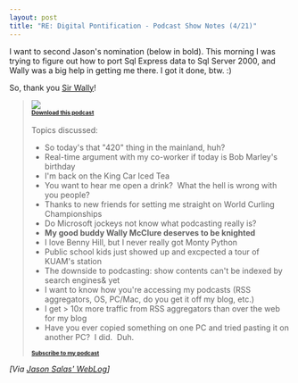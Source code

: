 ```yaml
---
layout: post
title: "RE: Digital Pontification - Podcast Show Notes (4/21)"
---
```

I want to second Jason's nomination (below in bold). This morning I was trying to figure out how to port Sql Express data to Sql Server 2000, and Wally was a big help in getting me there. I got it done, btw. :)
  
So, thank you [Sir Wally](http://weblogs.asp.net/wallym/)!

<blockquote><a href="http://66.33.214.167/podcasts/dp04212005.mp3"><img src="http://www.kuam.com/archives/podcasts/images/podcast-kuam.gif" border="0" /></a><br /><font size="1"><b><a href="http://66.33.214.167/podcasts/dp04212005.mp3">Download this podcast</a></b></font><br /><br />Topics discussed:<br />
<ul>
<li>So today's that "420" thing in the mainland, huh? 
</li><li>Real-time argument with my co-worker if today is Bob Marley's birthday 
</li><li>I'm back on the King Car Iced Tea 
</li><li>You want to hear me open a drink?  What the hell is wrong with you people? 
</li><li>Thanks to new friends for setting me straight on World Curling Championships 
</li><li>Do Microsoft jockeys not know what podcasting really is? 
</li><li><strong>My good buddy Wally McClure deserves to be knighted</strong> 
</li><li>I love Benny Hill, but I never really got Monty Python 
</li><li>Public school kids just showed up and excpected a tour of KUAM's station 
</li><li>The downside to podcasting: show contents can't be indexed by search engines&amp; yet 
</li><li>I want to know how you're accessing my podcasts (RSS aggregators, OS, PC/Mac, do you get it off my blog, etc.) 
</li><li>I get &gt; 10x more traffic from RSS aggregators than over the web for my blog 
</li><li>Have you ever copied something on one PC and tried pasting it on another PC?  I did.  Duh.<br /></li></ul>
<ul></ul>
<ul></ul><font size="1"><b><a href="http://www.kuam.com/archives/podcasts/podcast.xml">Subscribe to my podcast</a></b></font><img height="1" src="http://weblogs.asp.net/jasonsalas/aggbug/403623.aspx" width="1" /></blockquote>
<p><i>[Via <a href="http://weblogs.asp.net/jasonsalas/archive/2005/04/21/403623.aspx">Jason Salas' WebLog</a>]</i></p>